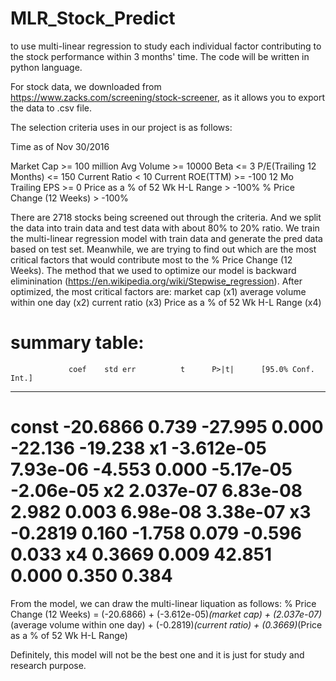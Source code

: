 # MLR_Stock_Predict
to use multi-linear regression to study each individual factor contributing to the stock performance within 3 months' time.
The code will be written in python language.

For stock data, we downloaded from https://www.zacks.com/screening/stock-screener, as it allows you to export the data to .csv file.

The selection criteria uses in our project is as follows:

Time as of Nov 30/2016

Market Cap >= 100 million
Avg Volume >= 10000
Beta <= 3
P/E(Trailing 12 Months) <= 150
Current Ratio < 10
Current ROE(TTM) >= -100
12 Mo Trailing EPS >= 0
Price as a % of 52 Wk H-L Range > -100%
% Price Change (12 Weeks) > -100%


There are 2718 stocks being screened out through the criteria. And we split the data into train data and test data with about 80% to 20% ratio.
We train the multi-linear regression model with train data and generate the pred data based on test set.
Meanwhile, we are trying to find out which are the most critical factors that would contribute most to the % Price Change (12 Weeks).
The method that we used to optimize our model is backward eliminination (https://en.wikipedia.org/wiki/Stepwise_regression).
After optimized, the most critical factors are:
market cap (x1)
average volume within one day (x2)
current ratio (x3)
Price as a % of 52 Wk H-L Range (x4)

summary table:
==============================================================================
                 coef    std err          t      P>|t|      [95.0% Conf. Int.]
------------------------------------------------------------------------------
const        -20.6866      0.739    -27.995      0.000       -22.136   -19.238
x1         -3.612e-05   7.93e-06     -4.553      0.000     -5.17e-05 -2.06e-05
x2          2.037e-07   6.83e-08      2.982      0.003      6.98e-08  3.38e-07
x3            -0.2819      0.160     -1.758      0.079        -0.596     0.033
x4             0.3669      0.009     42.851      0.000         0.350     0.384
==============================================================================

From the model, we can draw the multi-linear liquation as follows:
% Price Change (12 Weeks) = (-20.6866) + (-3.612e-05)*(market cap) + (2.037e-07)*(average volume within one day) + (-0.2819)*(current ratio) + (0.3669)*(Price as a % of 52 Wk H-L Range)

Definitely, this model will not be the best one and it is just for study and research purpose.
